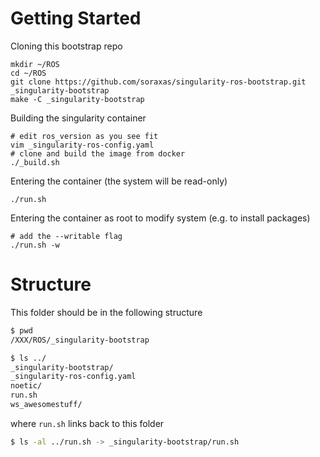 # Getting Started

Cloning this bootstrap repo

```shell
mkdir ~/ROS
cd ~/ROS
git clone https://github.com/soraxas/singularity-ros-bootstrap.git _singularity-bootstrap
make -C _singularity-bootstrap
```

Building the singularity container

```shell
# edit ros_version as you see fit
vim _singularity-ros-config.yaml
# clone and build the image from docker
./_build.sh
```

Entering the container (the system will be read-only)

```shell
./run.sh
```

Entering the container as root to modify system (e.g. to install packages)

```shell
# add the --writable flag
./run.sh -w
```

# Structure

This folder should be in the following structure

```sh
$ pwd
/XXX/ROS/_singularity-bootstrap
```

```sh
$ ls ../
_singularity-bootstrap/
_singularity-ros-config.yaml
noetic/
run.sh
ws_awesomestuff/
```

where `run.sh` links back to this folder

```sh
$ ls -al ../run.sh -> _singularity-bootstrap/run.sh
```

